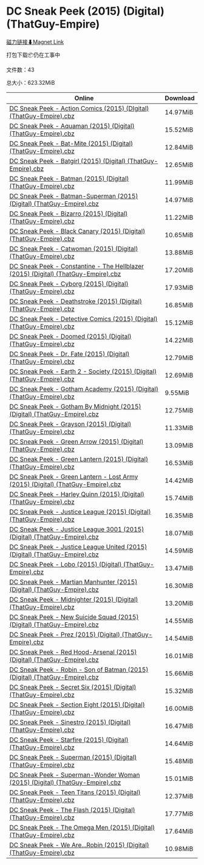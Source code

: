 # DC Sneak Peek (2015) (Digital) (ThatGuy-Empire)

[磁力链接⬇Magnet Link](magnet:?xt=urn:btih:0d4cf8e509d646282395bd649897a096781315b2&dn=DC%20Sneak%20Peek%20%282015%29%20%28Digital%29%20%28ThatGuy-Empire%29)

打包下载📦仍在工事中

文件数：43

总大小：623.32MiB

Online | Download
--- | ---
[DC Sneak Peek - Action Comics (2015) (DIgital) (ThatGuy-Empire).cbz](https://github.com/alicewish/markdown/blob/master/comic/DC-Sneak-Peek-Action-Comics-2015-DIgital-ThatGuy-Empire-cbz.md) | 14.97MiB
[DC Sneak Peek - Aquaman (2015) (Digital) (ThatGuy-Empire).cbz](https://github.com/alicewish/markdown/blob/master/comic/DC-Sneak-Peek-Aquaman-2015-Digital-ThatGuy-Empire-cbz.md) | 15.52MiB
[DC Sneak Peek - Bat-Mite (2015) (Digital) (ThatGuy-Empire).cbz](https://github.com/alicewish/markdown/blob/master/comic/DC-Sneak-Peek-Bat-Mite-2015-Digital-ThatGuy-Empire-cbz.md) | 12.84MiB
[DC Sneak Peek - Batgirl (2015) (Digital) (ThatGuy-Empire).cbz](https://github.com/alicewish/markdown/blob/master/comic/DC-Sneak-Peek-Batgirl-2015-Digital-ThatGuy-Empire-cbz.md) | 12.65MiB
[DC Sneak Peek - Batman (2015) (Digital) (ThatGuy-Empire).cbz](https://github.com/alicewish/markdown/blob/master/comic/DC-Sneak-Peek-Batman-2015-Digital-ThatGuy-Empire-cbz.md) | 11.99MiB
[DC Sneak Peek - Batman-Superman (2015) (Digital) (ThatGuy-Empire).cbz](https://github.com/alicewish/markdown/blob/master/comic/DC-Sneak-Peek-Batman-Superman-2015-Digital-ThatGuy-Empire-cbz.md) | 14.97MiB
[DC Sneak Peek - Bizarro (2015) (Digital) (ThatGuy-Empire).cbz](https://github.com/alicewish/markdown/blob/master/comic/DC-Sneak-Peek-Bizarro-2015-Digital-ThatGuy-Empire-cbz.md) | 11.22MiB
[DC Sneak Peek - Black Canary (2015) (Digital) (ThatGuy-Empire).cbz](https://github.com/alicewish/markdown/blob/master/comic/DC-Sneak-Peek-Black-Canary-2015-Digital-ThatGuy-Empire-cbz.md) | 10.65MiB
[DC Sneak Peek - Catwoman (2015) (Digital) (ThatGuy-Empire).cbz](https://github.com/alicewish/markdown/blob/master/comic/DC-Sneak-Peek-Catwoman-2015-Digital-ThatGuy-Empire-cbz.md) | 13.88MiB
[DC Sneak Peek - Constantine - The Hellblazer (2015) (Digital) (ThatGuy-Empire).cbz](https://github.com/alicewish/markdown/blob/master/comic/DC-Sneak-Peek-Constantine-Hellblazer-2015-Digital-ThatGuy-Empire-cbz.md) | 17.20MiB
[DC Sneak Peek - Cyborg (2015) (Digital) (ThatGuy-Empire).cbz](https://github.com/alicewish/markdown/blob/master/comic/DC-Sneak-Peek-Cyborg-2015-Digital-ThatGuy-Empire-cbz.md) | 17.93MiB
[DC Sneak Peek - Deathstroke (2015) (Digital) (ThatGuy-Empire).cbz](https://github.com/alicewish/markdown/blob/master/comic/DC-Sneak-Peek-Deathstroke-2015-Digital-ThatGuy-Empire-cbz.md) | 16.85MiB
[DC Sneak Peek - Detective Comics (2015) (Digital) (ThatGuy-Empire).cbz](https://github.com/alicewish/markdown/blob/master/comic/DC-Sneak-Peek-Detective-Comics-2015-Digital-ThatGuy-Empire-cbz.md) | 15.12MiB
[DC Sneak Peek - Doomed (2015) (Digital) (ThatGuy-Empire).cbz](https://github.com/alicewish/markdown/blob/master/comic/DC-Sneak-Peek-Doomed-2015-Digital-ThatGuy-Empire-cbz.md) | 14.22MiB
[DC Sneak Peek - Dr. Fate (2015) (Digital) (ThatGuy-Empire).cbz](https://github.com/alicewish/markdown/blob/master/comic/DC-Sneak-Peek-Dr-Fate-2015-Digital-ThatGuy-Empire-cbz.md) | 12.79MiB
[DC Sneak Peek - Earth 2 - Society (2015) (Digital) (ThatGuy-Empire).cbz](https://github.com/alicewish/markdown/blob/master/comic/DC-Sneak-Peek-Earth-2-Society-2015-Digital-ThatGuy-Empire-cbz.md) | 12.69MiB
[DC Sneak Peek - Gotham Academy (2015) (Digital) (ThatGuy-Empire).cbz](https://github.com/alicewish/markdown/blob/master/comic/DC-Sneak-Peek-Gotham-Academy-2015-Digital-ThatGuy-Empire-cbz.md) | 9.55MiB
[DC Sneak Peek - Gotham By Midnight (2015) (Digital) (ThatGuy-Empire).cbz](https://github.com/alicewish/markdown/blob/master/comic/DC-Sneak-Peek-Gotham-By-Midnight-2015-Digital-ThatGuy-Empire-cbz.md) | 12.75MiB
[DC Sneak Peek - Grayson (2015) (Digital) (ThatGuy-Empire).cbz](https://github.com/alicewish/markdown/blob/master/comic/DC-Sneak-Peek-Grayson-2015-Digital-ThatGuy-Empire-cbz.md) | 11.33MiB
[DC Sneak Peek - Green Arrow (2015) (Digital) (ThatGuy-Empire).cbz](https://github.com/alicewish/markdown/blob/master/comic/DC-Sneak-Peek-Green-Arrow-2015-Digital-ThatGuy-Empire-cbz.md) | 13.09MiB
[DC Sneak Peek - Green Lantern (2015) (Digital) (ThatGuy-Empire).cbz](https://github.com/alicewish/markdown/blob/master/comic/DC-Sneak-Peek-Green-Lantern-2015-Digital-ThatGuy-Empire-cbz.md) | 16.53MiB
[DC Sneak Peek - Green Lantern - Lost Army (2015) (Digital) (ThatGuy-Empire).cbz](https://github.com/alicewish/markdown/blob/master/comic/DC-Sneak-Peek-Green-Lantern-Lost-Army-2015-Digital-ThatGuy-Empire-cbz.md) | 14.42MiB
[DC Sneak Peek - Harley Quinn (2015) (Digital) (ThatGuy-Empire).cbz](https://github.com/alicewish/markdown/blob/master/comic/DC-Sneak-Peek-Harley-Quinn-2015-Digital-ThatGuy-Empire-cbz.md) | 15.74MiB
[DC Sneak Peek - Justice League (2015) (Digital) (ThatGuy-Empire).cbz](https://github.com/alicewish/markdown/blob/master/comic/DC-Sneak-Peek-Justice-League-2015-Digital-ThatGuy-Empire-cbz.md) | 16.35MiB
[DC Sneak Peek - Justice League 3001 (2015) (Digital) (ThatGuy-Empire).cbz](https://github.com/alicewish/markdown/blob/master/comic/DC-Sneak-Peek-Justice-League-3001-2015-Digital-ThatGuy-Empire-cbz.md) | 18.07MiB
[DC Sneak Peek - Justice League United (2015) (Digital) (ThatGuy-Empire).cbz](https://github.com/alicewish/markdown/blob/master/comic/DC-Sneak-Peek-Justice-League-United-2015-Digital-ThatGuy-Empire-cbz.md) | 14.59MiB
[DC Sneak Peek - Lobo (2015) (Digital) (ThatGuy-Empire).cbz](https://github.com/alicewish/markdown/blob/master/comic/DC-Sneak-Peek-Lobo-2015-Digital-ThatGuy-Empire-cbz.md) | 13.47MiB
[DC Sneak Peek - Martian Manhunter (2015) (Digital) (ThatGuy-Empire).cbz](https://github.com/alicewish/markdown/blob/master/comic/DC-Sneak-Peek-Martian-Manhunter-2015-Digital-ThatGuy-Empire-cbz.md) | 16.30MiB
[DC Sneak Peek - Midnighter (2015) (Digital) (ThatGuy-Empire).cbz](https://github.com/alicewish/markdown/blob/master/comic/DC-Sneak-Peek-Midnighter-2015-Digital-ThatGuy-Empire-cbz.md) | 13.20MiB
[DC Sneak Peek - New Suicide Squad (2015) (Digital) (ThatGuy-Empire).cbz](https://github.com/alicewish/markdown/blob/master/comic/DC-Sneak-Peek-New-Suicide-Squad-2015-Digital-ThatGuy-Empire-cbz.md) | 14.55MiB
[DC Sneak Peek - Prez (2015) (Digital) (ThatGuy-Empire).cbz](https://github.com/alicewish/markdown/blob/master/comic/DC-Sneak-Peek-Prez-2015-Digital-ThatGuy-Empire-cbz.md) | 14.54MiB
[DC Sneak Peek - Red Hood-Arsenal (2015) (Digital) (ThatGuy-Empire).cbz](https://github.com/alicewish/markdown/blob/master/comic/DC-Sneak-Peek-Red-Hood-Arsenal-2015-Digital-ThatGuy-Empire-cbz.md) | 16.01MiB
[DC Sneak Peek - Robin - Son of Batman (2015) (Digital) (ThatGuy-Empire).cbz](https://github.com/alicewish/markdown/blob/master/comic/DC-Sneak-Peek-Robin-Son-of-Batman-2015-Digital-ThatGuy-Empire-cbz.md) | 15.66MiB
[DC Sneak Peek - Secret Six (2015) (Digital) (ThatGuy-Empire).cbz](https://github.com/alicewish/markdown/blob/master/comic/DC-Sneak-Peek-Secret-Six-2015-Digital-ThatGuy-Empire-cbz.md) | 15.32MiB
[DC Sneak Peek - Section Eight (2015) (Digital) (ThatGuy-Empire).cbz](https://github.com/alicewish/markdown/blob/master/comic/DC-Sneak-Peek-Section-Eight-2015-Digital-ThatGuy-Empire-cbz.md) | 16.00MiB
[DC Sneak Peek - Sinestro (2015) (Digital) (ThatGuy-Empire).cbz](https://github.com/alicewish/markdown/blob/master/comic/DC-Sneak-Peek-Sinestro-2015-Digital-ThatGuy-Empire-cbz.md) | 16.47MiB
[DC Sneak Peek - Starfire (2015) (Digital) (ThatGuy-Empire).cbz](https://github.com/alicewish/markdown/blob/master/comic/DC-Sneak-Peek-Starfire-2015-Digital-ThatGuy-Empire-cbz.md) | 14.64MiB
[DC Sneak Peek - Superman (2015) (Digital) (ThatGuy-Empire).cbz](https://github.com/alicewish/markdown/blob/master/comic/DC-Sneak-Peek-Superman-2015-Digital-ThatGuy-Empire-cbz.md) | 15.48MiB
[DC Sneak Peek - Superman-Wonder Woman (2015) (Digital) (ThatGuy-Empire).cbz](https://github.com/alicewish/markdown/blob/master/comic/DC-Sneak-Peek-Superman-Wonder-Woman-2015-Digital-ThatGuy-Empire-cbz.md) | 15.01MiB
[DC Sneak Peek - Teen Titans (2015) (Digital) (ThatGuy-Empire).cbz](https://github.com/alicewish/markdown/blob/master/comic/DC-Sneak-Peek-Teen-Titans-2015-Digital-ThatGuy-Empire-cbz.md) | 12.37MiB
[DC Sneak Peek - The Flash (2015) (Digital) (ThatGuy-Empire).cbz](https://github.com/alicewish/markdown/blob/master/comic/DC-Sneak-Peek-Flash-2015-Digital-ThatGuy-Empire-cbz.md) | 17.77MiB
[DC Sneak Peek - The Omega Men (2015) (Digital) (ThatGuy-Empire).cbz](https://github.com/alicewish/markdown/blob/master/comic/DC-Sneak-Peek-Omega-Men-2015-Digital-ThatGuy-Empire-cbz.md) | 17.64MiB
[DC Sneak Peek - We Are...Robin (2015) (Digital) (ThatGuy-Empire).cbz](https://github.com/alicewish/markdown/blob/master/comic/DC-Sneak-Peek-We-Are-Robin-2015-Digital-ThatGuy-Empire-cbz.md) | 10.98MiB